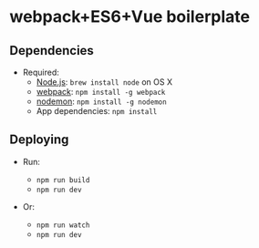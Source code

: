 # webpack+ES6+Vue boilerplate

## Dependencies

* Required:
    * [Node.js](http://nodejs.org): `brew install node` on OS X
    * [webpack](https://webpack.github.io): `npm install -g webpack`
    * [nodemon](https://github.com/remy/nodemon): `npm install -g nodemon`
    * App dependencies: `npm install`

## Deploying

* Run:
    * `npm run build`
	* `npm run dev`

* Or:
    * `npm run watch`
    * `npm run dev`
